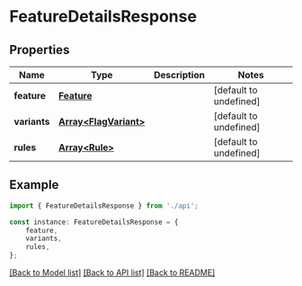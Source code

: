 # FeatureDetailsResponse


## Properties

Name | Type | Description | Notes
------------ | ------------- | ------------- | -------------
**feature** | [**Feature**](Feature.md) |  | [default to undefined]
**variants** | [**Array&lt;FlagVariant&gt;**](FlagVariant.md) |  | [default to undefined]
**rules** | [**Array&lt;Rule&gt;**](Rule.md) |  | [default to undefined]

## Example

```typescript
import { FeatureDetailsResponse } from './api';

const instance: FeatureDetailsResponse = {
    feature,
    variants,
    rules,
};
```

[[Back to Model list]](../README.md#documentation-for-models) [[Back to API list]](../README.md#documentation-for-api-endpoints) [[Back to README]](../README.md)
